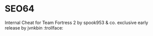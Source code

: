 # SEO64
Internal Cheat for Team Fortress 2 by spook953 &amp; co.
exclusive early release by jvnkbin :trollface:
